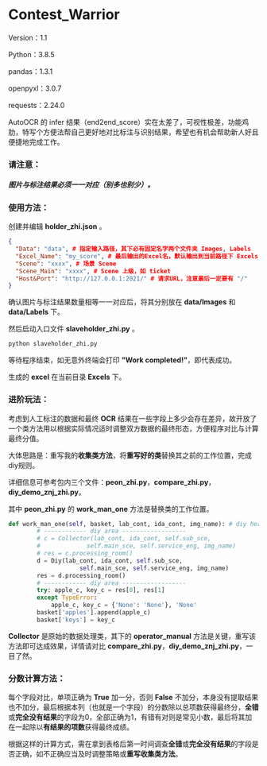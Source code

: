 # Contest_Warrior

Version：1.1

Python：3.8.5

pandas：1.3.1

openpyxl：3.0.7

requests：2.24.0



AutoOCR 的 infer 结果（end2end_score）实在太差了，可视性极差，功能鸡肋，特写个方便法帮自己更好地对比标注与识别结果，希望也有机会帮助新人好且便捷地完成工作。

### 

### 请注意：

##### 图片与标注结果必须一一对应（别多也别少）。



### 使用方法：

创建并编辑 **holder_zhi.json** 。

```json
{
  "Data": "data", # 指定输入路径，其下必有固定名字两个文件夹 Images, Labels
  "Excel_Name": "my_score", # 最后输出的Excel名，默认输出到当前路径下 Excels
  "Scene": "xxxx", # 场景 Scene
  "Scene_Main": "xxxx", # Scene 上级，如 ticket
  "Host&Port": "http://127.0.0.1:2021/" # 请求URL，注意最后一定要有 "/"
}
```

确认图片与标注结果数量相等一一对应后，将其分别放在 **data/Images** 和 **data/Labels** 下。

然后启动入口文件 **slaveholder_zhi.py** 。

```python
python slaveholder_zhi.py
```

等待程序结束，如无意外终端会打印 **"Work completed!"**，即代表成功。

生成的 **excel** 在当前目录 **Excels** 下。



### 进阶玩法：

考虑到人工标注的数据和最终 **OCR** 结果在一些字段上多少会存在差异，故开放了一个类方法用以根据实际情况适时调整双方数据的最终形态，方便程序对比与计算最终分值。

大体思路是：重写我的**收集类方法**，将**重写好的类**替换其之前的工作位置，完成diy规则。

详细信息可参考包内三个文件：**peon_zhi.py**，**compare_zhi.py**，**diy_demo_znj_zhi.py**。

其中 **peon_zhi.py** 的 **work_man_one** 方法是替换类的工作位置。

```python
def work_man_one(self, basket, lab_cont, ida_cont, img_name): # diy here
        # ------------ diy area ------------------
        # c = Collector(lab_cont, ida_cont, self.sub_sce,
        #             self.main_sce, self.service_eng, img_name)
        # res = c.processing_room()
        d = Diy(lab_cont, ida_cont, self.sub_sce,
                    self.main_sce, self.service_eng, img_name)
        res = d.processing_room()
        # ------------ diy area ------------------
        try: apple_c, key_c = res[0], res[1]
        except TypeError:
            apple_c, key_c = {'None': 'None'}, 'None'
        basket['apples'].append(apple_c)
        basket['keys'] = key_c
```

**Collector** 是原始的数据处理类，其下的 **operator_manual** 方法是关键，重写该方法即可达成效果，详情请对比 **compare_zhi.py**，**diy_demo_znj_zhi.py**，一目了然。



### 分数计算方法：

每个字段对比，单项正确为 **True** 加一分，否则 **False** 不加分，本身没有提取结果也不加分，最后根据本列（也就是一个字段）的分数除以总项数获得最终分，**全错**或**完全没有结果**的字段为0，全部正确为1，有错有对则是常见小数，最后将其加在一起除以**有结果的项数**获得最终成绩。

根据这样的计算方式，需在拿到表格后第一时间调查**全错**或**完全没有结果**的字段是否正确，如不正确应当及时调整策略或**重写收集类方法**。
